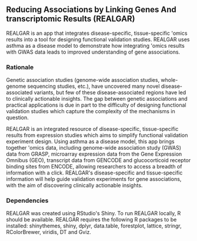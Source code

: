 ## Reducing Associations by Linking Genes And transcriptomic Results (REALGAR)

REALGAR is an app that integrates disease-specific, tissue-specific 'omics results into a tool for designing functional validation studies.  REALGAR uses asthma as a disease model to demonstrate how integrating 'omics results with GWAS data leads to improved understanding of gene associations.

### Rationale

Genetic association studies (genome-wide association studies, whole-genome sequencing studies, etc.), have uncovered many novel disease-associated variants, but few of these disease-associated regions have led to clinically actionable insights.  The gap between genetic associations and practical applications is due in part to the difficulty of designing functional validation studies which capture the complexity of the mechanisms in question.   

REALGAR is an integrated resource of disease-specific, tissue-specific results from expression studies which aims to simplify functional validation experiment design. Using asthma as a disease model, this app brings together 'omics data, including genome-wide association study (GWAS) data from GRASP, microarray expression data from the Gene Expression Omnibus (GEO), transcript data from GENCODE and glucocorticoid receptor binding sites from ENCODE, allowing researchers to access a breadth of information with a click. REALGAR's disease-specific and tissue-specific information will help guide validation experiments for gene associations, with the aim of discovering clinically actionable insights.

### Dependencies

REALGAR was created using RStudio's Shiny.  To run REALGAR locally, R should be available.  REALGAR requires the following R packages to be installed: shinythemes, shiny, dplyr, data.table, forestplot, lattice, stringr, RColorBrewer, viridis, DT and Gviz.
